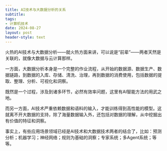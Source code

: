 ```yaml
---
title: AI技术与大数据分析的关系
subtitle: 
tags: 
- 计算机技术
date: 2024-08-27
layout: post
header-style: text
---
```



火热的AI技术与大数据分析——就火热方面来讲，可以说是“前辈”——两者天然是关联的，就像大数据与云计算那样。

一方面，大数据分析本身是一个完整的作业流程，从开始的数据源、数据生产、数据链路，到数据的入库、存储、清洗、治理，再到数据的消费使用，包括数据的提取、整理、分析、可视化和洞察。

既然是一个过程，涉及到诸多环节，必然有效率问题，这里有AI智能方法的用武之地。

而另一方面，AI技术严重依赖数据和语料的输入，才能训练得到高性能的模型。这就离不开大数据的支持，除了海量数据输入外，还包括对数据的理解，从中挖掘出有价值的特征和洞察。

事实上，有些应用场景领域已经是AI技术和大数据技术两者的结合了，比如：预测分析；机器学习；神经网络；规则为基础的洞察；专家系统；多Agent系统；等等。